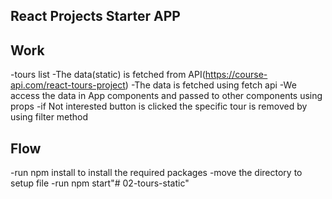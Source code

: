 ## React Projects Starter APP

## Work
-tours list
-The data(static) is fetched from API(https://course-api.com/react-tours-project) 
-The data is fetched using fetch api 
-We access the data in App components and passed to other components using props 
-if Not interested  button is clicked the specific tour is removed by using filter method

## Flow
-run npm install to install the required packages 
-move the directory to setup file 
-run npm start"# 02-tours-static" 
